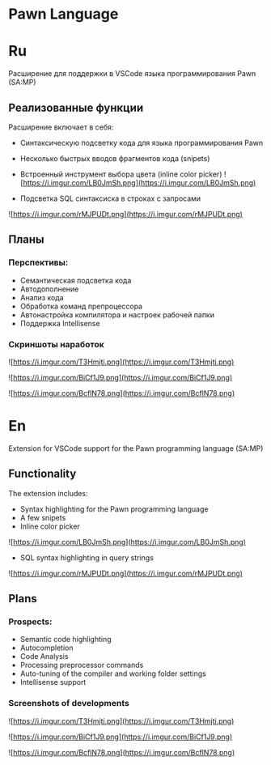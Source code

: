 # Pawn Language
# Ru

Расширение для поддержки в VSCode языка программирования Pawn (SA:MP)

## Реализованные функции

Расширение включает в себя:
- Синтаксическую подсветку кода для языка программирования Pawn
- Несколько быстрых вводов фрагментов кода (snipets) 
- Встроенный инструмент выбора цвета (inline color picker)
![https://i.imgur.com/LB0JmSh.png](https://i.imgur.com/LB0JmSh.png)

- Подсветка SQL синтаксиска в строках с запросами

![https://i.imgur.com/rMJPUDt.png](https://i.imgur.com/rMJPUDt.png)

## Планы

### Перспективы:
- Семантическая подсветка кода
- Автодополнение
- Анализ кода
- Обработка команд препроцессора
- Автонастройка компилятора и настроек рабочей папки
- Поддержка Intellisense

### Скриншоты наработок

![https://i.imgur.com/T3Hmjti.png](https://i.imgur.com/T3Hmjti.png)

![https://i.imgur.com/BiCf1J9.png](https://i.imgur.com/BiCf1J9.png)

![https://i.imgur.com/BcflN78.png](https://i.imgur.com/BcflN78.png)


# En

Extension for VSCode support for the Pawn programming language (SA:MP)

## Functionality

The extension includes:
- Syntax highlighting for the Pawn programming language
- A few snipets
- Inline color picker

![https://i.imgur.com/LB0JmSh.png](https://i.imgur.com/LB0JmSh.png)

- SQL syntax highlighting in query strings

![https://i.imgur.com/rMJPUDt.png](https://i.imgur.com/rMJPUDt.png)

## Plans

### Prospects:
- Semantic code highlighting
- Autocompletion
- Code Analysis
- Processing preprocessor commands
- Auto-tuning of the compiler and working folder settings
- Intellisense support

### Screenshots of developments

![https://i.imgur.com/T3Hmjti.png](https://i.imgur.com/T3Hmjti.png)

![https://i.imgur.com/BiCf1J9.png](https://i.imgur.com/BiCf1J9.png)

![https://i.imgur.com/BcflN78.png](https://i.imgur.com/BcflN78.png)



